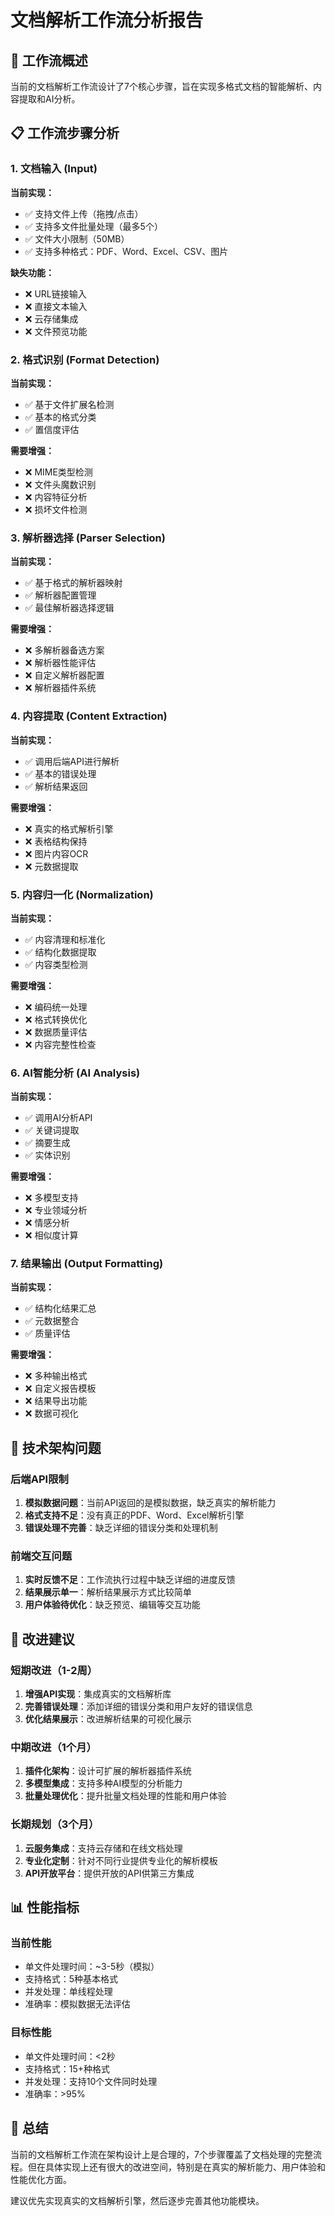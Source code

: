 # 文档解析工作流分析报告

## 🎯 工作流概述

当前的文档解析工作流设计了7个核心步骤，旨在实现多格式文档的智能解析、内容提取和AI分析。

## 📋 工作流步骤分析

### 1. 文档输入 (Input)
**当前实现：**
- ✅ 支持文件上传（拖拽/点击）
- ✅ 支持多文件批量处理（最多5个）
- ✅ 文件大小限制（50MB）
- ✅ 支持多种格式：PDF、Word、Excel、CSV、图片

**缺失功能：**
- ❌ URL链接输入
- ❌ 直接文本输入
- ❌ 云存储集成
- ❌ 文件预览功能

### 2. 格式识别 (Format Detection)
**当前实现：**
- ✅ 基于文件扩展名检测
- ✅ 基本的格式分类
- ✅ 置信度评估

**需要增强：**
- ❌ MIME类型检测
- ❌ 文件头魔数识别
- ❌ 内容特征分析
- ❌ 损坏文件检测

### 3. 解析器选择 (Parser Selection)
**当前实现：**
- ✅ 基于格式的解析器映射
- ✅ 解析器配置管理
- ✅ 最佳解析器选择逻辑

**需要增强：**
- ❌ 多解析器备选方案
- ❌ 解析器性能评估
- ❌ 自定义解析器配置
- ❌ 解析器插件系统

### 4. 内容提取 (Content Extraction)
**当前实现：**
- ✅ 调用后端API进行解析
- ✅ 基本的错误处理
- ✅ 解析结果返回

**需要增强：**
- ❌ 真实的格式解析引擎
- ❌ 表格结构保持
- ❌ 图片内容OCR
- ❌ 元数据提取

### 5. 内容归一化 (Normalization)
**当前实现：**
- ✅ 内容清理和标准化
- ✅ 结构化数据提取
- ✅ 内容类型检测

**需要增强：**
- ❌ 编码统一处理
- ❌ 格式转换优化
- ❌ 数据质量评估
- ❌ 内容完整性检查

### 6. AI智能分析 (AI Analysis)
**当前实现：**
- ✅ 调用AI分析API
- ✅ 关键词提取
- ✅ 摘要生成
- ✅ 实体识别

**需要增强：**
- ❌ 多模型支持
- ❌ 专业领域分析
- ❌ 情感分析
- ❌ 相似度计算

### 7. 结果输出 (Output Formatting)
**当前实现：**
- ✅ 结构化结果汇总
- ✅ 元数据整合
- ✅ 质量评估

**需要增强：**
- ❌ 多种输出格式
- ❌ 自定义报告模板
- ❌ 结果导出功能
- ❌ 数据可视化

## 🔧 技术架构问题

### 后端API限制
1. **模拟数据问题**：当前API返回的是模拟数据，缺乏真实的解析能力
2. **格式支持不足**：没有真正的PDF、Word、Excel解析引擎
3. **错误处理不完善**：缺乏详细的错误分类和处理机制

### 前端交互问题
1. **实时反馈不足**：工作流执行过程中缺乏详细的进度反馈
2. **结果展示单一**：解析结果展示方式比较简单
3. **用户体验待优化**：缺乏预览、编辑等交互功能

## 🚀 改进建议

### 短期改进（1-2周）
1. **增强API实现**：集成真实的文档解析库
2. **完善错误处理**：添加详细的错误分类和用户友好的错误信息
3. **优化结果展示**：改进解析结果的可视化展示

### 中期改进（1个月）
1. **插件化架构**：设计可扩展的解析器插件系统
2. **多模型集成**：支持多种AI模型的分析能力
3. **批量处理优化**：提升批量文档处理的性能和用户体验

### 长期规划（3个月）
1. **云服务集成**：支持云存储和在线文档处理
2. **专业化定制**：针对不同行业提供专业化的解析模板
3. **API开放平台**：提供开放的API供第三方集成

## 📊 性能指标

### 当前性能
- 单文件处理时间：~3-5秒（模拟）
- 支持格式：5种基本格式
- 并发处理：单线程处理
- 准确率：模拟数据无法评估

### 目标性能
- 单文件处理时间：<2秒
- 支持格式：15+种格式
- 并发处理：支持10个文件同时处理
- 准确率：>95%

## 🎉 总结

当前的文档解析工作流在架构设计上是合理的，7个步骤覆盖了文档处理的完整流程。但在具体实现上还有很大的改进空间，特别是在真实的解析能力、用户体验和性能优化方面。

建议优先实现真实的文档解析引擎，然后逐步完善其他功能模块。
